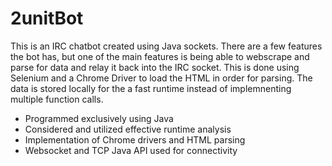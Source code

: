 # 2unitBot
This is an IRC chatbot created using Java sockets. There are a few features the bot has, but one of
the main features is being able to webscrape and parse for data and relay it back into the IRC socket. This
is done using Selenium and a Chrome Driver to load the HTML in order for parsing. The data is stored locally
for the a fast runtime instead of implemnenting multiple function calls. 
<ul>
  <li>Programmed exclusively using Java</li>
  <li>Considered and utilized effective runtime analysis </li>
  <li>Implementation of Chrome drivers and HTML parsing</li>
  <li>Websocket and TCP Java API used for connectivity</li>
</ul>
